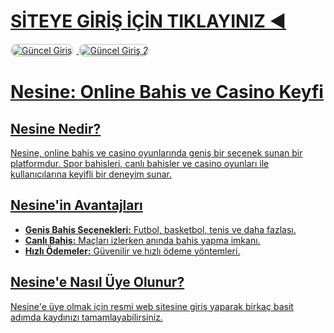 # [SİTEYE GİRİŞ İÇİN TIKLAYINIZ ◀️](https://heylink.me/denemebonusu2025/)

<a href="https://heylink.me/denemebonusu2025/" title=" Güncel Giriş">
<img src="https://i.ibb.co/YjtLwQ8/cats.jpg" alt=" Güncel Giriş" style="max-width: 48%; border: 2px solid #ddd; border-radius: 10px; margin-right: 1%;">
</a>
</a>
<a href="https://heylink.me/denemebonusu2025/" title=" Güncel Giriş">
<img src="https://i.ibb.co/VHdrjnQ/df.jpg" alt=" Güncel Giriş 2" style="max-width: 48%; border: 2px solid #ddd; border-radius: 10px;">

<div>
  <h1>Nesine: Online Bahis ve Casino Keyfi</h1>
  <h2>Nesine Nedir?</h2>
  <p>Nesine, online bahis ve casino oyunlarında geniş bir seçenek sunan bir platformdur. Spor bahisleri, canlı bahisler ve casino oyunları ile kullanıcılarına keyifli bir deneyim sunar.</p>
  <h2>Nesine'in Avantajları</h2>
  <ul>
    <li><strong>Geniş Bahis Seçenekleri:</strong> Futbol, basketbol, tenis ve daha fazlası.</li>
    <li><strong>Canlı Bahis:</strong> Maçları izlerken anında bahis yapma imkanı.</li>
    <li><strong>Hızlı Ödemeler:</strong> Güvenilir ve hızlı ödeme yöntemleri.</li>
  </ul>
  <h2>Nesine'e Nasıl Üye Olunur?</h2>
  <p>Nesine'e üye olmak için resmi web sitesine giriş yaparak birkaç basit adımda kaydınızı tamamlayabilirsiniz.</p>
</div>
